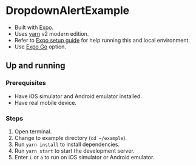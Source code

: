 # DropdownAlertExample

- Built with [Expo](https://expo.dev/).
- Uses [yarn](https://yarnpkg.com/) v2 modern edition.
- Refer to [Expo setup guide](https://docs.expo.dev/get-started/set-up-your-environment/) for help running this and local environment.
- Use [Expo Go](https://expo.dev/go) option.

## Up and running

### Prerequisites

- Have iOS simulator and Android emulator installed.
- Have real mobile device.

### Steps

1. Open terminal.
2. Change to example directory (`cd ~/example`).
3. Run `yarn install` to install dependencies.
4. Run `yarn start` to start the development server.
5. Enter `i` or `a` to run on iOS simulator or Android emulator.
